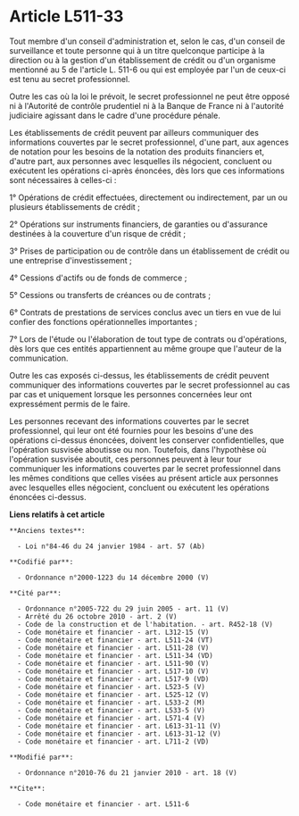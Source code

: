 # Article L511-33

Tout membre d'un conseil d'administration et, selon le cas, d'un conseil de surveillance et toute personne qui à un titre
quelconque participe à la direction ou à la gestion d'un établissement de crédit ou d'un organisme mentionné au 5 de
l'article L. 511-6 ou qui est employée par l'un de ceux-ci est tenu au secret professionnel. 

Outre les cas où la loi le prévoit, le secret professionnel ne peut être opposé ni à l'Autorité de contrôle prudentiel ni à
la Banque de France ni à l'autorité judiciaire agissant dans le cadre d'une procédure pénale. 

Les établissements de crédit peuvent par ailleurs communiquer des informations couvertes par le secret professionnel, d'une
part, aux agences de notation pour les besoins de la notation des produits financiers et, d'autre part, aux personnes avec
lesquelles ils négocient, concluent ou exécutent les opérations ci-après énoncées, dès lors que ces informations sont
nécessaires à celles-ci : 

1° Opérations de crédit effectuées, directement ou indirectement, par un ou plusieurs établissements de crédit ; 

2° Opérations sur instruments financiers, de garanties ou d'assurance destinées à la couverture d'un risque de crédit ; 

3° Prises de participation ou de contrôle dans un établissement de crédit ou une entreprise d'investissement ; 

4° Cessions d'actifs ou de fonds de commerce ; 

5° Cessions ou transferts de créances ou de contrats ; 

6° Contrats de prestations de services conclus avec un tiers en vue de lui confier des fonctions opérationnelles
importantes ; 

7° Lors de l'étude ou l'élaboration de tout type de contrats ou d'opérations, dès lors que ces entités appartiennent au même
groupe que l'auteur de la communication. 

Outre les cas exposés ci-dessus, les établissements de crédit peuvent communiquer des informations couvertes par le secret
professionnel au cas par cas et uniquement lorsque les personnes concernées leur ont expressément permis de le faire. 

Les personnes recevant des informations couvertes par le secret professionnel, qui leur ont été fournies pour les besoins
d'une des opérations ci-dessus énoncées, doivent les conserver confidentielles, que l'opération susvisée aboutisse ou non.
Toutefois, dans l'hypothèse où l'opération susvisée aboutit, ces personnes peuvent à leur tour communiquer les informations
couvertes par le secret professionnel dans les mêmes conditions que celles visées au présent article aux personnes avec
lesquelles elles négocient, concluent ou exécutent les opérations énoncées ci-dessus.

**Liens relatifs à cet article**

	**Anciens textes**:

	  - Loi n°84-46 du 24 janvier 1984 - art. 57 (Ab)

	**Codifié par**:

	  - Ordonnance n°2000-1223 du 14 décembre 2000 (V)

	**Cité par**:

	  - Ordonnance n°2005-722 du 29 juin 2005 - art. 11 (V)
	  - Arrêté du 26 octobre 2010 - art. 2 (V)
	  - Code de la construction et de l'habitation. - art. R452-18 (V)
	  - Code monétaire et financier - art. L312-15 (V)
	  - Code monétaire et financier - art. L511-24 (VT)
	  - Code monétaire et financier - art. L511-28 (V)
	  - Code monétaire et financier - art. L511-34 (VD)
	  - Code monétaire et financier - art. L511-90 (V)
	  - Code monétaire et financier - art. L517-10 (V)
	  - Code monétaire et financier - art. L517-9 (VD)
	  - Code monétaire et financier - art. L523-5 (V)
	  - Code monétaire et financier - art. L525-12 (V)
	  - Code monétaire et financier - art. L533-2 (M)
	  - Code monétaire et financier - art. L533-5 (V)
	  - Code monétaire et financier - art. L571-4 (V)
	  - Code monétaire et financier - art. L613-31-11 (V)
	  - Code monétaire et financier - art. L613-31-12 (V)
	  - Code monétaire et financier - art. L711-2 (VD)

	**Modifié par**:

	  - Ordonnance n°2010-76 du 21 janvier 2010 - art. 18 (V)

	**Cite**:

	  - Code monétaire et financier - art. L511-6
